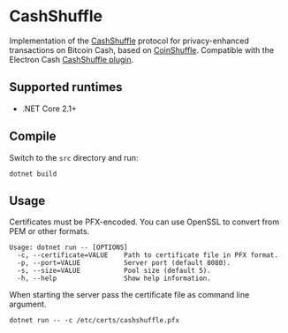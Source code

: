 # CashShuffle

Implementation of the [CashShuffle](https://cashshuffle.com) protocol for privacy-enhanced transactions on Bitcoin Cash, based on [CoinShuffle](https://crypsys.mmci.uni-saarland.de/projects/CoinShuffle/coinshuffle.pdf). Compatible with the Electron Cash [CashShuffle plugin](https://github.com/cashshuffle/cashshuffle-electron-cash-plugin).

## Supported runtimes

- .NET Core 2.1+

## Compile

Switch to the `src` directory and run:

`dotnet build`

## Usage

Certificates must be PFX-encoded. You can use OpenSSL to convert from PEM or other formats.

```
Usage: dotnet run -- [OPTIONS]
  -c, --certificate=VALUE    Path to certificate file in PFX format.
  -p, --port=VALUE           Server port (default 8080).
  -s, --size=VALUE           Pool size (default 5).
  -h, --help                 Show help information.
```

When starting the server pass the certificate file as command line argument.

`dotnet run -- -c /etc/certs/cashshuffle.pfx`
